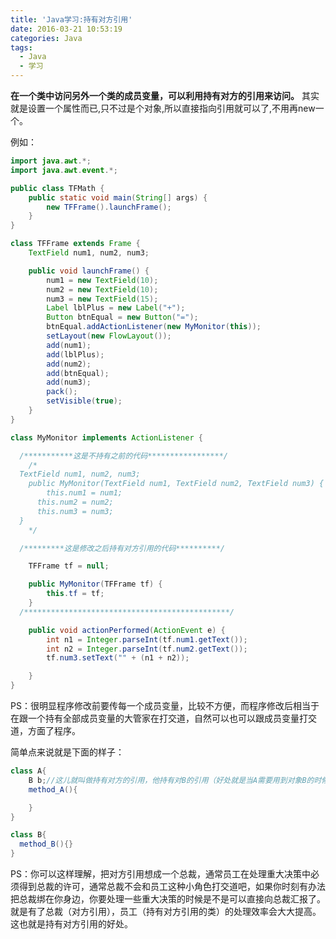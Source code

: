 ```yaml
---
title: 'Java学习:持有对方引用'
date: 2016-03-21 10:53:19
categories: Java
tags:
  - Java
  - 学习
---
```

**在一个类中访问另外一个类的成员变量，可以利用持有对方的引用来访问。**
其实就是设置一个属性而已,只不过是个对象,所以直接指向引用就可以了,不用再new一个。

例如：

```Java
import java.awt.*;
import java.awt.event.*;

public class TFMath {
	public static void main(String[] args) {
		new TFFrame().launchFrame();
	}
}

class TFFrame extends Frame {
	TextField num1, num2, num3;

	public void launchFrame() {
		num1 = new TextField(10);
		num2 = new TextField(10);
		num3 = new TextField(15);
		Label lblPlus = new Label("+");
		Button btnEqual = new Button("=");
		btnEqual.addActionListener(new MyMonitor(this));
		setLayout(new FlowLayout());
		add(num1);
		add(lblPlus);
		add(num2);
		add(btnEqual);
		add(num3);
		pack();
		setVisible(true);
	}
}

class MyMonitor implements ActionListener {

  /***********这是不持有之前的代码*****************/
	/*
  TextField num1, num2, num3;
	public MyMonitor(TextField num1, TextField num2, TextField num3) {
	    this.num1 = num1;
      this.num2 = num2;
      this.num3 = num3;
  }
	*/

  /*********这是修改之后持有对方引用的代码**********/

	TFFrame tf = null;

	public MyMonitor(TFFrame tf) {
		this.tf = tf;
	}
  /**********************************************/

	public void actionPerformed(ActionEvent e) {
		int n1 = Integer.parseInt(tf.num1.getText());
		int n2 = Integer.parseInt(tf.num2.getText());
		tf.num3.setText("" + (n1 + n2));

	}
}

```
PS：很明显程序修改前要传每一个成员变量，比较不方便，而程序修改后相当于在跟一个持有全部成员变量的大管家在打交道，自然可以也可以跟成员变量打交道，方面了程序。


简单点来说就是下面的样子：
```Java
class A{
    B b;//这儿就叫做持有对方的引用，他持有对B的引用（好处就是当A需要用到对象B的时候可以直接实例化b，然后使用，不需要再传值）
    method_A(){

    }
}

class B{
  method_B(){}
}
```

PS：你可以这样理解，把对方引用想成一个总裁，通常员工在处理重大决策中必须得到总裁的许可，通常总裁不会和员工这种小角色打交道吧，如果你时刻有办法把总裁绑在你身边，你要处理一些重大决策的时候是不是可以直接向总裁汇报了。就是有了总裁（对方引用），员工（持有对方引用的类）的处理效率会大大提高。这也就是持有对方引用的好处。
